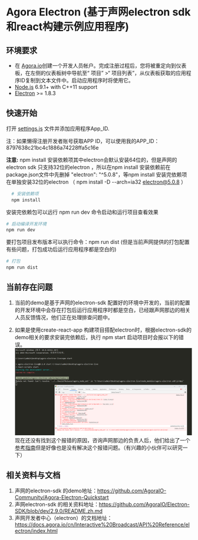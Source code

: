 # Agora Electron (基于声网electron sdk 和react构建示例应用程序)


## 环境要求
- 在 [Agora.io](https://dashboard.agora.io/signin/)创建一个开发人员帐户。完成注册过程后，您将被重定向到仪表板，在左侧的仪表板树中导航至“ 项目” >“ 项目列表”，从仪表板获取的应用程序ID复制到文本文件中。启动应用程序时将使用它。
- [Node.js](https://nodejs.org/en/download/) 6.9.1+ with C++11 support
- [Electron](https://electronjs.org) >= 1.8.3

## 快速开始
打开 [settings.js](src/utils/settings.js) 文件并添加应用程序App_ID.

注：如果懒得注册开发者账号获取APP ID，可以使用我的APP_ID：8797638c21bc4c1886a74228ffa5c16e

**注意:** npm install 安装依赖项其中electron会默认安装64位的，但是声网的electron sdk 只支持32位的electron
，所以在npm install 安装依赖前在package.json文件中先删掉 "electron": "^5.0.8"，等npm install 安装完依赖项
在单独安装32位的electron （ npm install -D --arch=ia32 electron@5.0.8 ）

```bash  
  # 安装依赖项
  npm install 
```

安装完依赖包可以远行 npm run dev 命令启动和运行项目查看效果
	
```bash
# 启动编译开发环境
npm run dev
```

要打包项目发布版本可以执行命令：npm run dist (但是当前声网提供的打包配置有些问题，打包成功后运行应用程序都是空白的)

```bash
# 打包
npm run dist
```


## 当前存在问题
1. 当前的demo是基于声网的electron-sdk 配置好的环境中开发的，当前的配置的开发环境中会存在打包后运行应用程序时都是空白，已经跟声网那边的相关人员反馈情况，他们正在处理排查问题中。

2. 如果是使用create-react-app 构建项目搭配electron时，根据electron-sdk的demo相关的要求安装完依赖后，执行 npm start 启动项目时会报以下的错误。
![ad](https://raw.githubusercontent.com/jingge007/images/master/1570522317.png)
现在还没有找到这个报错的原因，咨询声网那边的负责人后，他们给出了一个[参考指南](https://github.com/AgoraIO-Community/Agora-Electron-Quickstart/wiki/%E6%90%AD%E5%BB%BA%E6%95%99%E7%A8%8B)但是好像也是没有解决这个报错问题。（有兴趣的小伙伴可以研究一下）

## 相关资料与文档
1. 声网的electron-sdk 的demo地址：https://github.com/AgoraIO-Community/Agora-Electron-Quickstart
2. 声网electron-sdk 的相关资料地址：https://github.com/AgoraIO/Electron-SDK/blob/dev/2.9.0/README.zh.md
3. 声网开发者中心（electron）的文档地址：https://docs.agora.io/cn/Interactive%20Broadcast/API%20Reference/electron/index.html
